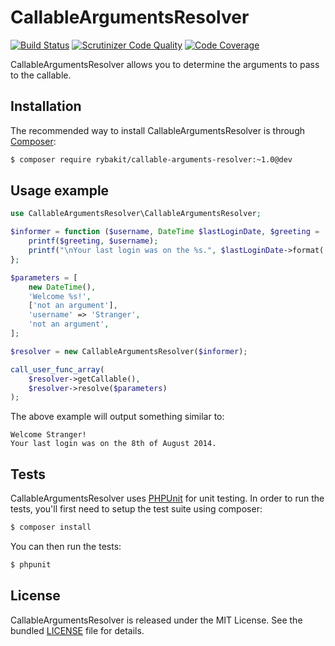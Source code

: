 CallableArgumentsResolver
=========================
[![Build Status](https://secure.travis-ci.org/rybakit/callable-arguments-resolver.png?branch=master)](http://travis-ci.org/rybakit/callable-arguments-resolver)
[![Scrutinizer Code Quality](https://scrutinizer-ci.com/g/rybakit/callable-arguments-resolver/badges/quality-score.png?b=master)](https://scrutinizer-ci.com/g/rybakit/callable-arguments-resolver/?branch=master)
[![Code Coverage](https://scrutinizer-ci.com/g/rybakit/callable-arguments-resolver/badges/coverage.png?b=master)](https://scrutinizer-ci.com/g/rybakit/callable-arguments-resolver/?branch=master)

CallableArgumentsResolver allows you to determine the arguments to pass to the callable.


## Installation

The recommended way to install CallableArgumentsResolver is through [Composer](http://getcomposer.org):

```sh
$ composer require rybakit/callable-arguments-resolver:~1.0@dev
```


## Usage example

```php
use CallableArgumentsResolver\CallableArgumentsResolver;

$informer = function ($username, DateTime $lastLoginDate, $greeting = 'Hello %s!') {
    printf($greeting, $username);
    printf("\nYour last login was on the %s.", $lastLoginDate->format('jS \of F Y'));
};

$parameters = [
    new DateTime(),
    'Welcome %s!',
    ['not an argument'],
    'username' => 'Stranger',
    'not an argument',
];

$resolver = new CallableArgumentsResolver($informer);

call_user_func_array(
    $resolver->getCallable(),
    $resolver->resolve($parameters)
);
```

The above example will output something similar to:

```
Welcome Stranger!
Your last login was on the 8th of August 2014.
```


## Tests

CallableArgumentsResolver uses [PHPUnit](http://phpunit.de) for unit testing.
In order to run the tests, you'll first need to setup the test suite using composer:

```sh
$ composer install
```

You can then run the tests:

```sh
$ phpunit
```


## License

CallableArgumentsResolver is released under the MIT License. See the bundled [LICENSE](LICENSE) file for details.
